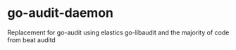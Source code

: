 
# go-audit-daemon 

Replacement for go-audit using elastics go-libaudit and the majority of code from beat auditd

